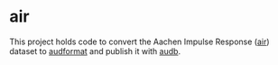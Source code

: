 # air

This project holds code
to convert the Aachen Impulse Response ([air]) dataset
to [audformat]
and publish it with [audb].

[air]: https://www.iks.rwth-aachen.de/en/research/tools-downloads/databases/aachen-impulse-response-database/
[audb]: https://github.com/audeering/audb/
[audformat]: https://github.com/audeering/audformat/

